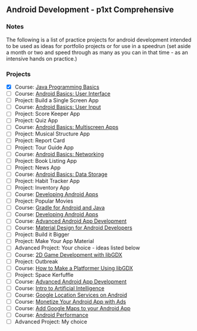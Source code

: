 ## Android Development - p1xt Comprehensive

### Notes
The following is a list of practice projects for android development intended to be used as ideas for portfolio projects or for use in a speedrun (set aside a month or two and speed through as many as you can in that time - as an intensive hands on practice.)
 
### Projects
- [X] Course: [Java Programming Basics](https://www.udacity.com/course/java-programming-basics--ud282)
- [ ] Course: [Android Basics: User Interface](https://www.udacity.com/course/android-basics-user-interface--ud834)
- [ ] Project: Build a Single Screen App
- [ ] Course: [Android Basics: User Input](https://www.udacity.com/course/android-basics-user-input--ud836)
- [ ] Project: Score Keeper App
- [ ] Project: Quiz App
- [ ] Course: [Android Basics: Multiscreen Apps](https://www.udacity.com/course/android-basics-multiscreen-apps--ud839)
- [ ] Project: Musical Structure App
- [ ] Project: Report Card 
- [ ] Project: Tour Guide App
- [ ] Course: [Android Basics: Networking](https://www.udacity.com/course/android-basics-networking--ud843)
- [ ] Project: Book Listing App
- [ ] Project: News App
- [ ] Course: [Android Basics: Data Storage](https://www.udacity.com/course/android-basics-data-storage--ud845)
- [ ] Project: Habit Tracker App
- [ ] Project: Inventory App
- [ ] Course: [Developing Android Apps](https://www.udacity.com/course/new-android-fundamentals--ud851)
- [ ] Project: Popular Movies
- [ ] Course: [Gradle for Android and Java](https://www.udacity.com/course/gradle-for-android-and-java--ud867)
- [ ] Course: [Developing Android Apps](https://www.udacity.com/course/new-android-fundamentals--ud851)
- [ ] Course: [Advanced Android App Development](https://www.udacity.com/course/advanced-android-app-development--ud855)
- [ ] Course: [Material Design for Android Developers](https://www.udacity.com/course/material-design-for-android-developers--ud862)
- [ ] Project: Build it Bigger
- [ ] Project: Make Your App Material
- [ ] Advanced Project: Your choice - ideas listed below
- [ ] Course: [2D Game Development with libGDX](https://www.udacity.com/course/2d-game-development-with-libgdx--ud405)
- [ ] Project: Outbreak
- [ ] Course: [How to Make a Platformer Using libGDX](https://www.udacity.com/course/how-to-make-a-platformer-using-libgdx--ud406)
- [ ] Project: Space Kerfuffle
- [ ] Course: [Advanced Android App Development](https://www.udacity.com/course/advanced-android-app-development--ud855)
- [ ] Course: [Intro to Artificial Intelligence](https://www.udacity.com/course/intro-to-artificial-intelligence--cs271)
- [ ] Course: [Google Location Services on Android](https://www.udacity.com/course/google-location-services-on-android--ud876-1)
- [ ] Course: [Monetize Your Android App with Ads](https://www.udacity.com/course/monetize-your-android-app-with-ads--ud876-3)
- [ ] Course: [Add Google Maps to your Android App](https://www.udacity.com/course/add-google-maps-to-your-android-app--ud876-4)
- [ ] Course: [Android Performance](https://www.udacity.com/course/android-performance--ud825)
- [ ] Advanced Project: My choice
